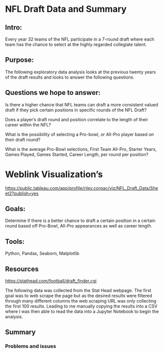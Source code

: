 # NFL Draft Data and Summary
## Intro:
Every year 32 teams of the NFL participate in a 7-round draft where each team has the chance to select at the highly regarded collegiate talent. 

## Purpose:
The following exploratory data analysis looks at the previous twenty years of the draft results and looks to answer the following questions.

## Questions we hope to answer:
Is there a higher chance that NFL teams can draft a more consistent valued draft if they pick certain positions in specific rounds of the NFL Draft?

Does a player’s draft round and position correlate to the length of their career within the NFL?

What is the possibility of selecting a Pro-bowl, or All-Pro player based on their draft round?

What is the average Pro-Bowl selections, First Team All-Pro, Starter Years, Games Played, Games Started, Career Length, per round per position?

# Weblink Visualization’s

https://public.tableau.com/app/profile/riley.corpac/viz/NFL_Draft_Data/Sheet2?publish=yes


## Goals:
Determine if there is a better chance to draft a certain position in a certain round based off Pro-Bowl, All-Pro appearances as well as career length.

## Tools: 
Python, Pandas, Seaborn, Matplotlib

## Resources
https://stathead.com/football/draft_finder.cgi

The following data was collected from the Stat Head webpage. The first goal was to web scrape the page but as the desired results were filtered through many different columns the web scraping URL was only collecting the first 100 results. Leading to me manually copying the results into a CSV where I was then able to read the data into a Jupyter Notebook to begin the analysis. 

## Summary
### Problems and issues
